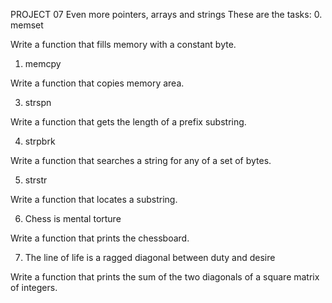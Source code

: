 PROJECT 07
Even more pointers, arrays and strings
 These are the tasks:
0. memset

Write a function that fills memory with a constant byte.

1. memcpy

Write a function that copies memory area.

3. strspn

Write a function that gets the length of a prefix substring.

4. strpbrk

Write a function that searches a string for any of a set of bytes.

5. strstr

Write a function that locates a substring.

6. Chess is mental torture

Write a function that prints the chessboard.

7. The line of life is a ragged diagonal between duty and desire

Write a function that prints the sum of the two diagonals of a square matrix of integers.

